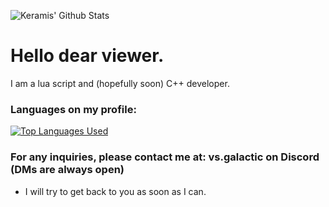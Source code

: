 ![Keramis' Github Stats](https://github-readme-stats.vercel.app/api?username=Keramis&show_icons=true&theme=radical)

# Hello dear viewer.

I am a lua script and (hopefully soon) C++ developer.

### Languages on my profile:
[![Top Languages Used](https://github-readme-stats.vercel.app/api/top-langs/?username=Keramis&layout=compact)](https://github.com/anuraghazra/github-readme-stats)

### For any inquiries, please contact me at: vs.galactic on Discord (DMs are always open)
- I will try to get back to you as soon as I can.

